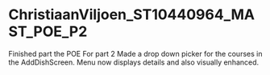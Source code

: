 # ChristiaanViljoen_ST10440964_MAST_POE_P2

Finished part the POE
For part 2
Made a drop down picker for the courses in the AddDishScreen. Menu now displays details and also visually enhanced.
